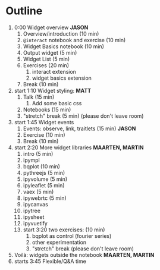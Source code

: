 # Outline

1. 0:00 Widget overview **JASON**
   1. Overview/introduction (10 min)
   2. `@interact` notebook and exercise (10 min)
   3. Widget Basics notebook (10 min)
   4. Output widget (5 min)
   4. Widget List (5 min)
   4. Exercises (20 min)
      1. interact extension
      2. widget basics extension
   5. Break (10 min)
2. start 1:10 Widget styling: **MATT**
   1. Talk (15 min)
      1. Add some basic css
   2. Notebooks (15 min)
   3. "stretch" break (5 min) (please don't leave room)
3. start 1:45 Widget events
   1. Events: observe, link, traitlets (15 min) **JASON**
   2. Exercise (10 min)
   2. Break (10 min)
4. start 2:20 More widget libraries **MAARTEN, MARTIN**
   1. intro (5 min)
   7. ipympl
   2. bqplot (10 min)
   3. pythreejs (5 min)
   4. ipyvolume (5 min)
   5. ipyleaflet (5 min)
   6. vaex (5 min)
   7. ipywebrtc (5 min)
   7. ipycanvas
   7. ipytree
   7. ipysheet
   7. ipyvuetify
   8. start 3:20 two exercises: (10 min)
      1. bqplot as control (fourier series)
      2. other experimentation
      3. "stretch" break (please don't leave room)
6. Voilà: widgets outside the notebook **MAARTEN, MARTIN**
7. starts 3:45 Flexible/Q&A time
